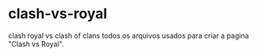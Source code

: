 # clash-vs-royal
clash royal vs clash of clans 
todos os arquivos usados para criar a pagina "Clash vs Royal". 
